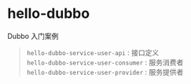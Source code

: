 # hello-dubbo
Dubbo 入门案例


> `hello-dubbo-service-user-api` : 接口定义<br/>
> `hello-dubbo-service-user-consumer` : 服务消费者<br/>
> `hello-dubbo-service-user-provider` : 服务提供者<br/>
